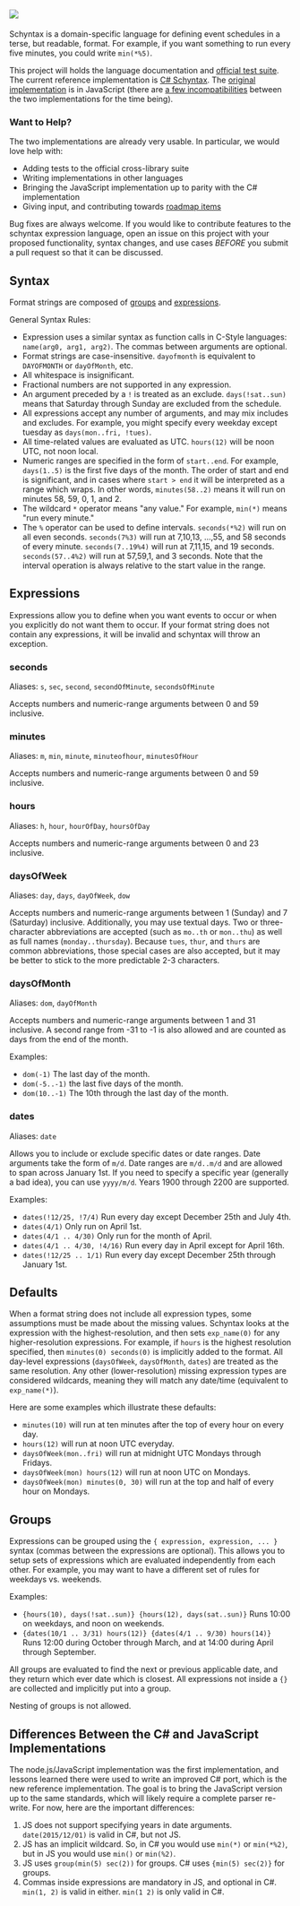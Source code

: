 # ![](https://avatars1.githubusercontent.com/u/8682785?v=2&s=200)

Schyntax is a domain-specific language for defining event schedules in a terse, but readable, format. For example, if you want something to run every five minutes, you could write `min(*%5)`.

This project will holds the language documentation and [official test suite](https://github.com/schyntax/schyntax/blob/master/tests.json). The current reference implementation is [C# Schyntax](https://github.com/schyntax/cs-schyntax). The [original implementation](https://github.com/schyntax/js-schyntax) is in JavaScript (there are [a few incompatibilities](#csharp-js-differences) between the two implementations for the time being). 

### Want to Help?

The two implementations are already very usable. In particular, we would love help with:

* Adding tests to the official cross-library suite
* Writing implementations in other languages
* Bringing the JavaScript implementation up to parity with the C# implementation
* Giving input, and contributing towards [roadmap items](https://github.com/schyntax/js-schyntax/issues/6)

Bug fixes are always welcome. If you would like to contribute features to the schyntax expression language, open an issue on this project with your proposed functionality, syntax changes, and use cases _BEFORE_ you submit a pull request so that it can be discussed.

## Syntax

Format strings are composed of [groups](#groups) and [expressions](#expressions).

General Syntax Rules:

* Expression uses a similar syntax as function calls in C-Style languages: `name(arg0, arg1, arg2)`. The commas between arguments are optional.
* Format strings are case-insensitive. `dayofmonth` is equivalent to `DAYOFMONTH` or `dayOfMonth`, etc.
* All whitespace is insignificant.
* Fractional numbers are not supported in any expression.
* An argument preceded by a `!` is treated as an exclude. `days(!sat..sun)` means that Saturday through Sunday are excluded from the schedule.
* All expressions accept any number of arguments, and may mix includes and excludes. For example, you might specify every weekday except tuesday as `days(mon..fri, !tues)`.
* All time-related values are evaluated as UTC. `hours(12)` will be noon UTC, not noon local.
* Numeric ranges are specified in the form of `start..end`. For example, `days(1..5)` is the first five days of the month. The order of start and end is significant, and in cases where `start > end` it will be interpreted as a range which wraps. In other words, `minutes(58..2)` means it will run on minutes 58, 59, 0, 1, and 2.
* The wildcard `*` operator means "any value." For example, `min(*)` means "run every minute."
* The `%` operator can be used to define intervals. `seconds(*%2)` will run on all even seconds. `seconds(7%3)` will run at 7,10,13, ...,55, and 58 seconds of every minute. `seconds(7..19%4)` will run at 7,11,15, and 19 seconds. `seconds(57..4%2)` will run at 57,59,1, and 3 seconds. Note that the interval operation is always relative to the start value in the range.

## Expressions

Expressions allow you to define when you want events to occur or when you explicitly do not want them to occur. If your format string does not contain any expressions, it will be invalid and schyntax will throw an exception.

### seconds

Aliases: `s`, `sec`, `second`, `secondOfMinute`, `secondsOfMinute`

Accepts numbers and numeric-range arguments between 0 and 59 inclusive.

### minutes

Aliases: `m`, `min`, `minute`, `minuteofhour`, `minutesOfHour`

Accepts numbers and numeric-range arguments between 0 and 59 inclusive.

### hours

Aliases: `h`, `hour`, `hourOfDay`, `hoursOfDay`

Accepts numbers and numeric-range arguments between 0 and 23 inclusive.

### daysOfWeek

Aliases: `day`, `days`, `dayOfWeek`, `dow`

Accepts numbers and numeric-range arguments between 1 (Sunday) and 7 (Saturday) inclusive. Additionally, you may use textual days. Two or three-character abbreviations are accepted (such as `mo..th` or `mon..thu`) as well as full names (`monday..thursday`). Because `tues`, `thur`, and `thurs` are common abbreviations, those special cases are also accepted, but it may be better to stick to the more predictable 2-3 characters.

### daysOfMonth

Aliases: `dom`, `dayOfMonth`

Accepts numbers and numeric-range arguments between 1 and 31 inclusive. A second range from -31 to -1 is also allowed and are counted as days from the end of the month.

Examples:

* `dom(-1)` The last day of the month.
* `dom(-5..-1)` the last five days of the month.
* `dom(10..-1)` The 10th through the last day of the month.

### dates

Aliases: `date`

Allows you to include or exclude specific dates or date ranges. Date arguments take the form of `m/d`. Date ranges are `m/d..m/d` and are allowed to span across January 1st. If you need to specify a specific year (generally a bad idea), you can use `yyyy/m/d`. Years 1900 through 2200 are supported.

Examples:

* `dates(!12/25, !7/4)` Run every day except December 25th and July 4th.
* `dates(4/1)` Only run on April 1st.
* `dates(4/1 .. 4/30)` Only run for the month of April.
* `dates(4/1 .. 4/30, !4/16)` Run every day in April except for April 16th.
* `dates(!12/25 .. 1/1)` Run every day except December 25th through January 1st.

## Defaults

When a format string does not include all expression types, some assumptions must be made about the missing values. Schyntax looks at the expression with the highest-resolution, and then sets `exp_name(0)` for any higher-resolution expressions. For example, if `hours` is the highest resolution specified, then `minutes(0) seconds(0)` is implicitly added to the format. All day-level expressions (`daysOfWeek`, `daysOfMonth`, `dates`) are treated as the same resolution. Any other (lower-resolution) missing expression types are considered wildcards, meaning they will match any date/time (equivalent to `exp_name(*)`).

Here are some examples which illustrate these defaults:

* `minutes(10)` will run at ten minutes after the top of every hour on every day.
* `hours(12)` will run at noon UTC everyday.
* `daysOfWeek(mon..fri)` will run at midnight UTC Mondays through Fridays.
* `daysOfWeek(mon) hours(12)` will run at noon UTC on Mondays.
* `daysOfWeek(mon) minutes(0, 30)` will run at the top and half of every hour on Mondays.

## Groups

Expressions can be grouped using the `{ expression, expression, ... }` syntax (commas between the expressions are optional). This allows you to setup sets of expressions which are evaluated independently from each other. For example, you may want to have a different set of rules for weekdays vs. weekends.

Examples:

* `{hours(10), days(!sat..sun)} {hours(12), days(sat..sun)}` Runs 10:00 on weekdays, and noon on weekends.
* `{dates(10/1 .. 3/31) hours(12)} {dates(4/1 .. 9/30) hours(14)}` Runs 12:00 during October through March, and at 14:00 during April through September.

All groups are evaluated to find the next or previous applicable date, and they return which ever date which is closest.  All expressions not inside a `{}` are collected and implicitly put into a group.

Nesting of groups is not allowed.

<a name="csharp-js-differences"></a>
## Differences Between the C# and JavaScript Implementations

The node.js/JavaScript implementation was the first implementation, and lessons learned there were used to write an improved C# port, which is the new reference implementation. The goal is to bring the JavaScript version up to the same standards, which will likely require a complete parser re-write. For now, here are the important differences:

1. JS does not support specifying years in date arguments. `date(2015/12/01)` is valid in C#, but not JS.
2. JS has an implicit wildcard. So, in C# you would use `min(*)` or `min(*%2)`, but in JS you would use `min()` or `min(%2)`.
3. JS uses `group(min(5) sec(2))` for groups. C# uses `{min(5) sec(2)}` for groups.
4. Commas inside expressions are mandatory in JS, and optional in C#. `min(1, 2)` is valid in either. `min(1 2)` is only valid in C#.
